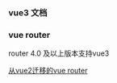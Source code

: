 ### vue3 文档

### vue router 

router 4.0 及以上版本支持vue3

[从vue2迁移的vue router](https://next.router.vuejs.org/guide/migration/index.html#routes-option-is-required-in-options)